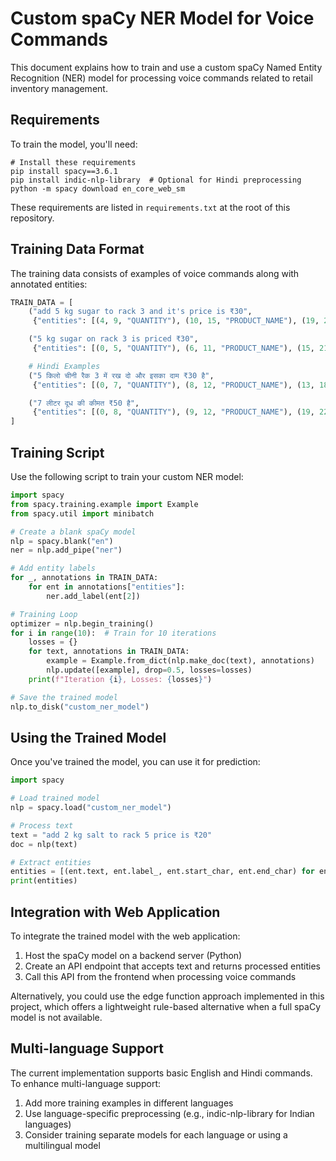 
# Custom spaCy NER Model for Voice Commands

This document explains how to train and use a custom spaCy Named Entity Recognition (NER) model for processing voice commands related to retail inventory management.

## Requirements

To train the model, you'll need:

```
# Install these requirements
pip install spacy==3.6.1
pip install indic-nlp-library  # Optional for Hindi preprocessing
python -m spacy download en_core_web_sm
```

These requirements are listed in `requirements.txt` at the root of this repository.

## Training Data Format

The training data consists of examples of voice commands along with annotated entities:

```python
TRAIN_DATA = [
    ("add 5 kg sugar to rack 3 and it's price is ₹30", 
     {"entities": [(4, 9, "QUANTITY"), (10, 15, "PRODUCT_NAME"), (19, 25, "LOCATION"), (41, 44, "PRICE")]}),

    ("5 kg sugar on rack 3 is priced ₹30", 
     {"entities": [(0, 5, "QUANTITY"), (6, 11, "PRODUCT_NAME"), (15, 21, "LOCATION"), (30, 33, "PRICE")]}),

    # Hindi Examples
    ("5 किलो चीनी रैक 3 में रख दो और इसका दाम ₹30 है", 
     {"entities": [(0, 7, "QUANTITY"), (8, 12, "PRODUCT_NAME"), (13, 18, "LOCATION"), (30, 33, "PRICE")]}),

    ("7 लीटर दूध की कीमत ₹50 है", 
     {"entities": [(0, 8, "QUANTITY"), (9, 12, "PRODUCT_NAME"), (19, 22, "PRICE")]}),
]
```

## Training Script

Use the following script to train your custom NER model:

```python
import spacy
from spacy.training.example import Example
from spacy.util import minibatch

# Create a blank spaCy model
nlp = spacy.blank("en")  
ner = nlp.add_pipe("ner")

# Add entity labels
for _, annotations in TRAIN_DATA:
    for ent in annotations["entities"]:
        ner.add_label(ent[2])

# Training Loop
optimizer = nlp.begin_training()
for i in range(10):  # Train for 10 iterations
    losses = {}
    for text, annotations in TRAIN_DATA:
        example = Example.from_dict(nlp.make_doc(text), annotations)
        nlp.update([example], drop=0.5, losses=losses)
    print(f"Iteration {i}, Losses: {losses}")

# Save the trained model
nlp.to_disk("custom_ner_model")
```

## Using the Trained Model

Once you've trained the model, you can use it for prediction:

```python
import spacy

# Load trained model
nlp = spacy.load("custom_ner_model")

# Process text
text = "add 2 kg salt to rack 5 price is ₹20"
doc = nlp(text)

# Extract entities
entities = [(ent.text, ent.label_, ent.start_char, ent.end_char) for ent in doc.ents]
print(entities)
```

## Integration with Web Application

To integrate the trained model with the web application:

1. Host the spaCy model on a backend server (Python)
2. Create an API endpoint that accepts text and returns processed entities
3. Call this API from the frontend when processing voice commands

Alternatively, you could use the edge function approach implemented in this project, which offers a lightweight rule-based alternative when a full spaCy model is not available.

## Multi-language Support

The current implementation supports basic English and Hindi commands. To enhance multi-language support:

1. Add more training examples in different languages
2. Use language-specific preprocessing (e.g., indic-nlp-library for Indian languages)
3. Consider training separate models for each language or using a multilingual model
